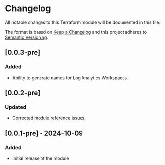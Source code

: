 # Changelog

All notable changes to this Terraform module will be documented in this file.

The format is based on [Keep a Changelog](https://keepachangelog.com/en/1.0.0/) and this project adheres to [Semantic Versioning](https://semver.org/spec/v2.0.0.html).

## [0.0.3-pre]

### Added
- Ability to generate names for Log Analytics Workspaces.

## [0.0.2-pre]

### Updated
- Corrected module reference issues.

## [0.0.1-pre] - 2024-10-09

### Added

- Initial release of the module